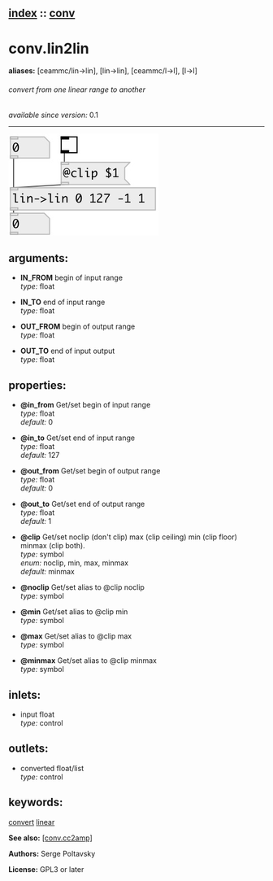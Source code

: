 [index](index.html) :: [conv](category_conv.html)
---

# conv.lin2lin
**aliases:** [ceammc/lin-&gt;lin], [lin-&gt;lin], [ceammc/l-&gt;l], [l-&gt;l]


###### convert from one linear range to another

*available since version:* 0.1

---




[![example](../examples/img/conv.lin2lin.jpg)](../examples/pd/conv.lin2lin.pd)



## arguments:

* **IN_FROM**
begin of input range<br>
_type:_ float<br>

* **IN_TO**
end of input range<br>
_type:_ float<br>

* **OUT_FROM**
begin of output range<br>
_type:_ float<br>

* **OUT_TO**
end of input output<br>
_type:_ float<br>





## properties:

* **@in_from** 
Get/set begin of input range<br>
_type:_ float<br>
_default:_ 0<br>

* **@in_to** 
Get/set end of input range<br>
_type:_ float<br>
_default:_ 127<br>

* **@out_from** 
Get/set begin of output range<br>
_type:_ float<br>
_default:_ 0<br>

* **@out_to** 
Get/set end of output range<br>
_type:_ float<br>
_default:_ 1<br>

* **@clip** 
Get/set noclip (don&#39;t clip) max (clip ceiling) min (clip floor) minmax (clip both).<br>
_type:_ symbol<br>
_enum:_ noclip, min, max, minmax<br>
_default:_ minmax<br>

* **@noclip** 
Get/set alias to @clip noclip<br>
_type:_ symbol<br>

* **@min** 
Get/set alias to @clip min<br>
_type:_ symbol<br>

* **@max** 
Get/set alias to @clip max<br>
_type:_ symbol<br>

* **@minmax** 
Get/set alias to @clip minmax<br>
_type:_ symbol<br>



## inlets:

* input float<br>
_type:_ control



## outlets:

* converted float/list<br>
_type:_ control



## keywords:

[convert](keywords/convert.html)
[linear](keywords/linear.html)



**See also:**
[\[conv.cc2amp\]](conv.cc2amp.html)




**Authors:** Serge Poltavsky




**License:** GPL3 or later





